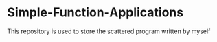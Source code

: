 # Simple-Function-Applications
This repository is used to store the scattered program written by myself
